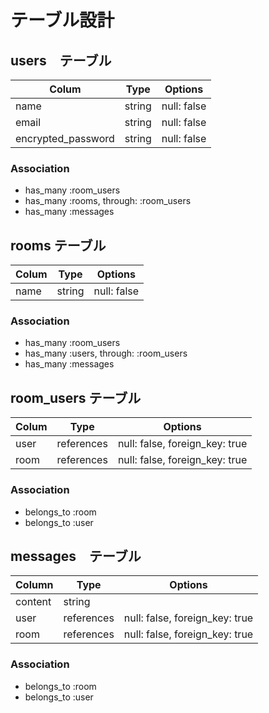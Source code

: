 # テーブル設計

## users　テーブル

| Colum | Type   | Options     |
|-------| ------ | ------------|
| name  | string | null: false |
| email | string | null: false |
| encrypted_password | string | null: false |

### Association

- has_many :room_users
- has_many :rooms, through: :room_users
- has_many :messages

## rooms テーブル

| Colum | Type | Options       |
| ----- | ---- | --------------|
| name  | string | null: false |  

### Association

- has_many :room_users
- has_many :users, through: :room_users
- has_many :messages

## room_users テーブル

| Colum | Type       | Options                        |
|------ | ---------- | ------------------------------ |
| user  | references | null: false, foreign_key: true |
| room  | references | null: false, foreign_key: true |

### Association

- belongs_to :room
- belongs_to :user

## messages　テーブル

| Column  | Type       | Options                        |
| ------- | ---------  | ------------------------------ |
| content | string     |                                |
| user    | references | null: false, foreign_key: true |
| room    | references | null: false, foreign_key: true |

### Association

- belongs_to :room
- belongs_to :user